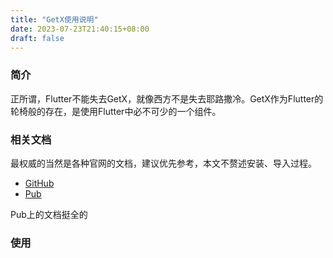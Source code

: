 ```yaml
---
title: "GetX使用说明"
date: 2023-07-23T21:40:15+08:00
draft: false
---
```


### 简介
正所谓，Flutter不能失去GetX，就像西方不是失去耶路撒冷。GetX作为Flutter的轮椅般的存在，是使用Flutter中必不可少的一个组件。

### 相关文档
最权威的当然是各种官网的文档，建议优先参考，本文不赘述安装、导入过程。
- [GitHub](https://github.com/jonataslaw/getx)
- [Pub](https://pub.dev/packages/get)

Pub上的文档挺全的

### 使用
